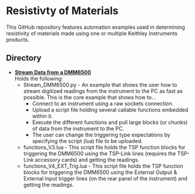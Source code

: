 
# Resistivty of Materials

This GitHub repository features automation examples used in determining resistivity of materials made using one or multiple Keithley Instruments products.

## Directory

[comment]: **[Title](./directory)**  

* **[Stream Data from a DMM6500](./00_Stream_Data_from_DMM6500)**  
Holds the following: <br>
  * Stream_DMM6500.py - An example that shows the user how to stream digitized readings from the instrument to the PC as fast as possible. This is the core example that shows how to...
    * Connect to an instrument using a raw sockets connection.
    * Upload a script file holding several callable functions embedded within it.
    * Execute the different functions and pull large blocks (or chunks) of data from the instrument to the PC. 
	* The user can change the triggering type expectations by specifying the script (lua) file to be uploaded.
  * functions_V3.lua - This script file holds the TSP function blocks for triggering the DMM6500 using the TSP-Link lines (requires the TSP-Link accessory cards) and getting the readings. 
  * functions_V4_EXT_Trig.lua - This script file holds the TSP function blocks for triggering the DMM6500 using the External Output & External Input trigger lines (on the rear panel of the instrument) and getting the readings.

 
